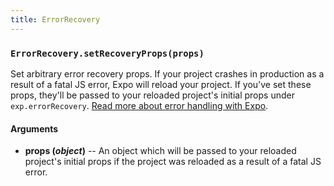 ```yaml
---
title: ErrorRecovery
---
```


### `ErrorRecovery.setRecoveryProps(props)`

Set arbitrary error recovery props. If your project crashes in production as a result of a fatal JS error, Expo will reload your project. If you've set these props, they'll be passed to your reloaded project's initial props under `exp.errorRecovery`. [Read more about error handling with Expo](../../guides/errors/).

#### Arguments

-   **props (_object_)** -- An object which will be passed to your reloaded project's initial props if the project was reloaded as a result of a fatal JS error.
